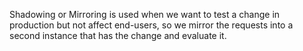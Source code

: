 Shadowing or Mirroring is used when we want to test a change in production but not affect end-users, so we mirror the requests into a second instance that has the change and evaluate it. 
